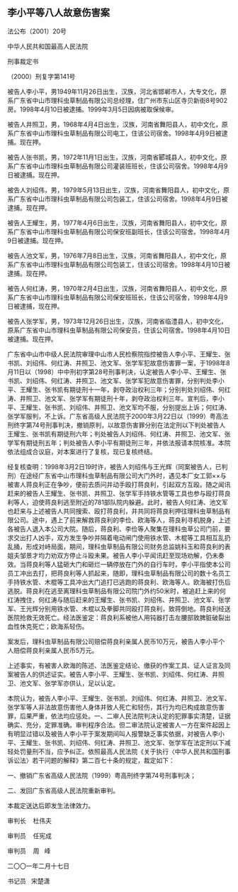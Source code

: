 ## 李小平等八人故意伤害案

法公布（2001）20号

中华人民共和国最高人民法院

刑事裁定书

（2000）刑复字第141号

被告人李小平，男1949年11月26日出生，汉族，河北省邯郸市人，大专文化，原系广东省中山市理科虫草制品有限公司总经理，住广州市东山区寺贝新街8号902房。1998年4月10日被逮捕。1999年3月5日因病被取保候审。

被告人井照卫，男，1968年4月4日出生，汉族，河南省舞阳县人，初中文化，原系广东省中山市理科虫草制品有限公司电工，住该公司宿舍。1998年4月9日被逮捕。现在押。

被告人张书凯，男，1972年11月1日出生，汉族，河南省郾城县人，初中文化，原系广东省中山市理科虫草制品有限公司灌装班班长，住该公司宿舍。1998年4月9日被逮捕。现在押。

被告人刘绍伟，男，1979年5月13日出生，汉族，河南省舞阳县人，初中文化，原系广东省中山市理科虫草制品有限公司包装工，住该公司宿舍。1998年4月9日被逮捕。现在押。

被告人王耀生，男，1977年4月6日出生，汉族，河南省舞阳县人，初中文化，原系广东省中山市理科虫草制品有限公司保安班副班长，住该公司宿舍。1998年4月9日被逮捕。现在押。

被告人池文军，男，1976年7月8日出生，汉族，河南省舞阳县人，初中文化，原系广东省中山市理科虫草制品有限公司包装工，住该公司宿舍。1998年4月10日被逮捕。现在押。

被告人何红涛，男，1970年2月4日出生，汉族，河南省舞阳县人，初中文化，原系广东省中山市理科虫草制品有限公司保安班班长，住该公司宿舍，1998年4月9日被逮捕，现在押。

被告人张学军，男，1973年12月26日出生，汉族，河南省临澧县人，初中文化，原系广东省中山市理科虫草制品有限公司保安员，住该公司宿舍。1998年4月10日被逮捕。现在押。

广东省中山市中级人民法院审理中山市人民检察院指控被告人李小平、王耀生、张书凯、刘绍伟、何红涛、井照卫、池文军、张学军犯故意伤害罪一案，于1998年8月11日以（1998）中中刑初字第28号刑事判决，认定被告人李小平、王耀生、张书凯、刘绍伟、何红涛、井照卫、池文军、张学军犯故意伤害罪，分别判处李小平、王耀生、张书凯有期徒刑十一年，剥夺政治权利三年；分别判处刘绍伟、何红涛、井照卫、池文军、张学军有期徒刑十年，剥夺政治权利三年。宣判后，李小平、王耀生、张书凯、刘绍伟、井照卫、池文军均不服，分别提出上诉；何红涛、张学军服判，不上诉。广东省高级人民法院于2000年3月22日以（1999）粤高法刑终字第74号刑事判决，撤销原判，以故意伤害罪分别在法定刑以下判处被告人王耀生、张书凯有期徒刑六年；判处被告人刘绍伟、何红涛、井照卫、池文军、张学军有期徒刑五年；判处被告人李小平有期徒刑三年，并依法报请本院核准。本院依法组成合议庭，对本案进行了复核，现已复核终结。

经复核查明：1998年3月2日19时许，被告人刘绍伟与王光辉（同案被告人，已判刑）在途经广东省中山市理科虫草制品有限公司大门外时，遇见本厂女工郭××与被害人蒋良利正在争吵，便前去质问并动手殴打蒋良利，引起双方互殴。随之闻讯赶来的被告人王耀生、张书凯、井照卫、张学军手持铁水管等工具也参与殴打蒋良利等人，迫使蒋良利逃至附近的781部队院内躲避。此时，被告人何红涛、池文军也赶来与上述被告人共同搜索、殴打蒋良利，并共同将蒋良利押往理科虫草制品有限公司。途中，遇上了前来解救蒋良利的李俭、欧海等人，蒋良利寻机脱身，上述各被告人退入本公司大院。随后，蒋良利、李俭等人聚集在理科虫草公司门前，要求交出打人凶手，双方发生争吵并隔着电动闸门使用铁水管、木棍等工具相互乱扔乱捅，形成对峙局面，期间，理科虫草制品有限公司财务总监姚科玉和蒋良利的表姐夫邹景才均力劝双方停止斗殴未果。被告人李小平闻讯赶至现场劝解，仍未奏效。当蒋良利等人猛砸大门和砸烂一辆停放在门外的自行车时，李小平指使本公司员工冲出去打，把蒋良利等人抓起来，随即，理科虫草制品有限公司的数十名员工手持铁水管、木棍等工具冲出大门追打已逃跑的蒋良利、欧海等人。欧海被打伤后逃脱。蒋良利在逃至离理科虫草制品有限公司院门外约50米时，被追赶上来的何红涛拽住，何红涛与随后赶来的王耀生、张书凯、刘绍伟、井照卫、池文军、张学军、王光辉分别用铁水管、木棍以及拳脚共同殴打蒋良利，致蒋倒地。蒋良利经送医院抢救无效死亡。经法医鉴定：蒋良利系被他人用钝器打击左腰部致脾脏破裂出血性休克死亡；欧海系轻伤。

案发后，理科虫草制品有限公司赔偿蒋良利亲属人民币10万元，被告人李小平个人赔偿蒋良利亲属人民币5万元。

上述事实，有被害人欧海的陈述、法医鉴定结论、缴获的作案工具、证人证言及同案被告人的供述证实。被告人李小平、王耀生、张书凯、刘绍伟、何红涛、井照卫、池文军、张学军亦供认，足以认定。

本院认为，被告人李小平、王耀生、张书凯、刘绍伟、何红涛、井照卫、池文军、张学军等人非法故意伤害他人身体并致人死亡和轻伤，其行为均已构成故意伤害罪，后果严重，依法均应惩处。一、二审人民法院判决认定的犯罪事实清楚，证据确实、充分，定罪准确。审判程序合法。但二审法院认定被害人一方在案件起因上有明显过错以及被告人李小平于案发期间叫人报警缺乏事实依据，对被告人李小平、王耀生、张书凯、刘绍伟、何红涛、井照卫、池文军、张学军在法定刑以下减轻处罚量刑不当，应予纠正。依照最高人民法院《关于执行〈中华人民共和国刑事诉讼法〉若干问题的解释》第二百七十条的规定，裁定如下：

一、撤销广东省高级人民法院（1999）粤高刑终字第74号刑事判决；

二、发回广东省高级人民法院重新审判。

本裁定送达后即发生法律效力。

审判长    杜伟夫

审判员    任宪成

审判员    周   峰

二〇〇一年二月十七日

书记员   宋楚潇

